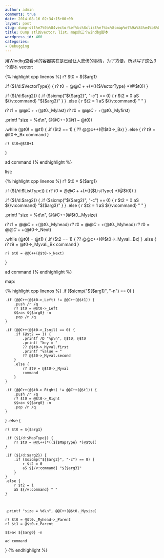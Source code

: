 ```yaml
---
author: admin
comments: true
date: 2014-08-16 02:34:15+00:00
layout: post
slug: dump-stl%e7%9a%84vector%ef%bc%8clist%ef%bc%8cmap%e7%9a%84%e4%b8%89%e4%b8%aawindbg%e8%84%9a%e6%9c%ac
title: Dump stl的vector，list，map的三个windbg脚本
wordpress_id: 460
categories:
- Debugging
---
```


用Windbg查看stl的容器实在是已经让人悲伤的事情，为了方便，所以写了这么3个脚本
vector:

{% highlight cpp linenos %}
r? $t0 = ${$arg1}

.if (${/d:$VectorType}) {
	r? $t0 = @@C++(*((${$VectorType} *)@$t0))
}

.if (${/d:$arg2}) { 
    .if ($sicmp("${$arg2}", "-c") == 0) { 
        r $t2 = 0 
        aS ${/v:command} "${$arg3}" 
    } 
}
.else { 
    r $t2 = 1 
    aS ${/v:command} " " 
}


r? $t1 = @@C++(@$t0._Mylast)
r? $t0 = @@C++(@$t0._Myfirst)

.printf "size = %d\n", @@C++((@$t1 - @$t0))  

.while (@$t0 != @$t1) {
	.if ($t2 == 1) {
		?? @@c++(@$t0->_Bx)
	}
	.else {
		r? $t9 = @$t0->_Bx
		command
	}

	r? $t0=@$t0+1
}

ad command 
 {% endhighlight %}

list:

{% highlight cpp linenos %}
r? $t0 = ${$arg1}

.if (${/d:$ListType}) {
	r? $t0 = @@C++(*((${$ListType} *)@$t0))
}

.if (${/d:$arg2}) { 
    .if ($sicmp("${$arg2}", "-c") == 0) { 
        r $t2 = 0 
        aS ${/v:command} "${$arg3}" 
    } 
}
.else { 
    r $t2 = 1 
    aS ${/v:command} " " 
}

.printf "size = %d\n", @@C++(@$t0._Mysize)

r? $t1 = @@C++(@$t0._Myhead)
r? $t0 = @@C++(@$t0._Myhead)
r? $t0 = @@C++(@$t0->_Next)

.while (@$t0 != @$t1) {
	.if ($t2 == 1) {
		?? @@c++(@$t0->_Myval._Bx)
	}
	.else {
		r? $t9 = @$t0->_Myval._Bx
		command
	}

	r? $t0 = @@C++(@$t0->_Next)
}

ad command 
 {% endhighlight %}

map:

{% highlight cpp linenos %}
.if ($sicmp("${$arg1}", "-n") == 0) { 

    .if (@@C++(@$t0->_Left) != @@C++(@$t1)) { 
        .push /r /q 
        r? $t0 = @$t0->_Left 
        $$>a< ${$arg0} -n 
        .pop /r /q 
    } 
	
	.if (@@C++(@$t0->_Isnil) == 0) { 
        .if (@$t2 == 1) { 
            .printf /D "%p\n", @$t0, @$t0 
            .printf "key = " 
            ?? @$t0->_Myval.first 
            .printf "value = " 
            ?? @$t0->_Myval.second 
        }
		.else { 
            r? $t9 = @$t0->_Myval 
            command 
        } 
    }
	
    .if (@@C++(@$t0->_Right) != @@C++(@$t1)) { 
        .push /r /q 
        r? $t0 = @$t0->_Right 
        $$>a< ${$arg0} -n 
        .pop /r /q 
    }
	
}
.else { 

	r? $t0 = ${$arg1}

	.if (${/d:$MapType}) {
		r? $t0 = @@C++(*((${$MapType} *)@$t0))
	}

    .if (${/d:$arg2}) { 
        .if ($sicmp("${$arg2}", "-c") == 0) { 
            r $t2 = 0 
            aS ${/v:command} "${$arg3}" 
        } 
    }
	.else { 
        r $t2 = 1 
        aS ${/v:command} " " 
    }
	
	

	.printf "size = %d\n", @@C++(@$t0._Mysize)  
     
	r? $t0 = @$t0._Myhead->_Parent 
	r? $t1 = @$t0->_Parent
	
    $$>a< ${$arg0} -n

    ad command 
}
 {% endhighlight %}
